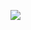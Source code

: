<!--
**DarrenVictorianoDEX/DarrenVictorianoDEX** is a ✨ _special_ ✨ repository because its `README.md` (this file) appears on your GitHub profile.

Here are some ideas to get you started:

- 🔭 I’m currently working on ...
- 🌱 I’m currently learning ...
- 👯 I’m looking to collaborate on ...
- 🤔 I’m looking for help with ...
- 💬 Ask me about ...
- 📫 How to reach me: ...
- 😄 Pronouns: ...
- ⚡ Fun fact: ...
![](https://media.giphy.com/media/xT9IgG50Fb7Mi0prBC/giphy.gif)
-->
![](https://media.giphy.com/media/r6vs6u9NngyiANYCRI/giphy.gif)
